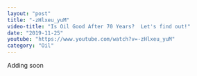 ```yaml
---
layout: "post"
title: "-zHlxeu_yuM"
video-title: "Is Oil Good After 70 Years?  Let's find out!"
date: "2019-11-25"
youtube: "https://www.youtube.com/watch?v=-zHlxeu_yuM"
category: "Oil"
---
```

<div class="space-y-1"><p class="text-gray-400">Adding soon</p></div>